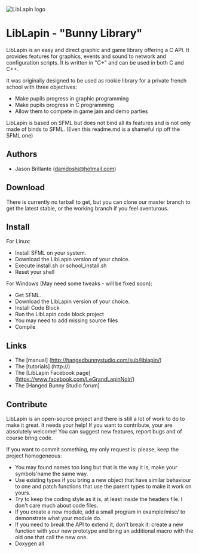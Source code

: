 ![LibLapin logo](http://hangedbunnystudio.com/content/lapin_title.png)

# LibLapin - "Bunny Library"

LibLapin is an easy and direct graphic and game library offering a C API.
It provides features for graphics, events and sound to network and configuration scripts.
It is written in "C+" and can be used in both C and C++.

It was originally designed to be used as rookie library for a private french school with three objectives:
- Make pupils progress in graphic programming
- Make pupils progress in C programming
- Allow them to compete in game jam and demo parties

LibLapin is based on SFML but does not bind all its features and is not only made of binds to SFML.
(Even this readme.md is a shameful rip off the SFML one)

## Authors

  * Jason Brillante (damdoshi@hotmail.com)

## Download

There is currently no tarball to get, but you can clone our master branch to get the latest stable, or the working branch if you feel aventurous.

## Install

For Linux:
* Install SFML on your system.
* Download the LibLapin version of your choice.
* Execute install.sh or school_install.sh
* Reset your shell

For Windows (May need some tweaks - will be fixed soon):
* Get SFML.
* Download the LibLapin version of your choice.
* Install Code Block
* Run the LibLapin code block project
* You may need to add missing source files
* Compile

## Links

 * The [manual] (http://hangedbunnystudio.com/sub/liblapin/)
 * The [tutorials] (http://)
 * The [LibLapin Facebook page] (https://www.facebook.com/LeGrandLapinNoir/)
 * The [Hanged Bunny Studio forum] 

## Contribute

LibLapin is an open-source project and there is still a lot of work to do to make it great. It needs your help!
If you want to contribute, your are absolutely welcome!
You can suggest new features, report bugs and of course bring code.

If you want to commit something, my only request is: please, keep the project homogeneous:

 * You may found names too long but that is the way it is, make your symbols'name the same way.
 * Use existing types if you bring a new object that have similar behaviour to one and patch functions that use the parent types to make it work on yours.
 * Try to keep the coding style as it is, at least inside the headers file. I don't care much about code files.
 * If you create a new module, add a small program in example/misc/ to demonstrate what your module do.
 * If you need to break the API to extend it, don't break it: create a new function with your new prototype and bring an additional macro with the old one that call the new one.
 * Doxygen all

